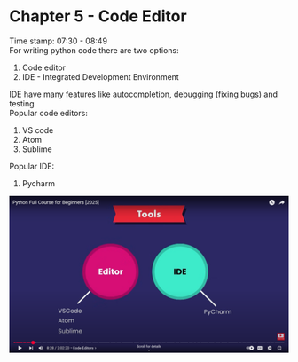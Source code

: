 # Chapter 5 - Code Editor
Time stamp: 07:30 - 08:49  
For writing python code there are two options: 
1. Code editor
2. IDE - Integrated Development Environment

IDE have many features like autocompletion, debugging (fixing bugs) and testing  
Popular code editors: 
1. VS code
2. Atom
3. Sublime

Popular IDE:
1. Pycharm

![syntax demo](/images/05_code_editor_screenshot.png)
